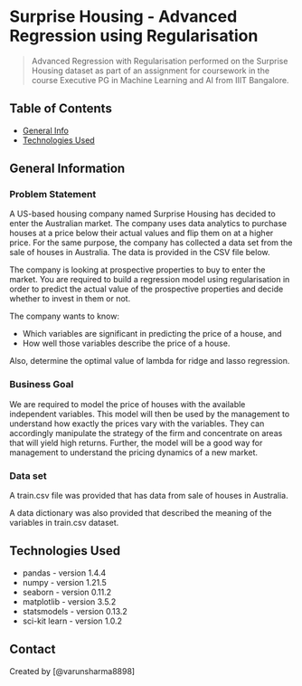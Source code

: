 # Surprise Housing - Advanced Regression using Regularisation
> Advanced Regression with Regularisation performed on the Surprise Housing dataset as part of an assignment for coursework in the course Executive PG in Machine Learning and AI from IIIT Bangalore.


## Table of Contents
* [General Info](#general-information)
* [Technologies Used](#technologies-used)

<!-- You can include any other section that is pertinent to your problem -->

## General Information

### Problem Statement
A US-based housing company named Surprise Housing has decided to enter the Australian market. The company uses data analytics to purchase houses at a price below their actual values and flip them on at a higher price. For the same purpose, the company has collected a data set from the sale of houses in Australia. The data is provided in the CSV file below.

The company is looking at prospective properties to buy to enter the market. You are required to build a regression model using regularisation in order to predict the actual value of the prospective properties and decide whether to invest in them or not.

The company wants to know:
- Which variables are significant in predicting the price of a house, and
- How well those variables describe the price of a house.

Also, determine the optimal value of lambda for ridge and lasso regression.

### Business Goal
We are required to model the price of houses with the available independent variables. This model will then be used by the management to understand how exactly the prices vary with the variables. They can accordingly manipulate the strategy of the firm and concentrate on areas that will yield high returns. Further, the model will be a good way for management to understand the pricing dynamics of a new market.

### Data set
A train.csv file was provided that has data from sale of houses in Australia.

A data dictionary was also provided that described the meaning of the variables in train.csv dataset.


## Technologies Used
- pandas - version 1.4.4
- numpy - version 1.21.5
- seaborn - version 0.11.2
- matplotlib - version 3.5.2
- statsmodels - version 0.13.2
- sci-kit learn - version 1.0.2

<!-- As the libraries versions keep on changing, it is recommended to mention the version of library used in this project -->

## Contact
Created by [@varunsharma8898]



<!-- Optional -->
<!-- ## License -->
<!-- This project is open source and available under the [... License](). -->

<!-- You don't have to include all sections - just the one's relevant to your project -->